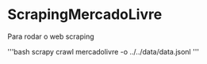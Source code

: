 # ScrapingMercadoLivre

Para rodar o web scraping

'''bash
scrapy crawl mercadolivre -o ../../data/data.jsonl
'''
